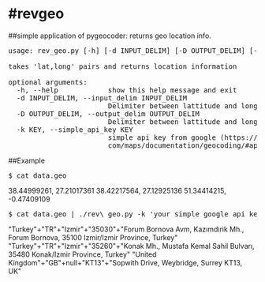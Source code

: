 #revgeo
======

##simple application of pygeocoder: returns geo location info. 
<pre>
usage: rev_geo.py [-h] [-d INPUT_DELIM] [-D OUTPUT_DELIM] [-k KEY]

takes 'lat,long' pairs and returns location information 

optional arguments:
  -h, --help            show this help message and exit
  -d INPUT_DELIM, --input_delim INPUT_DELIM
                        Delimiter between lattitude and longitude
  -D OUTPUT_DELIM, --output_delim OUTPUT_DELIM
                        Delimiter between lattitude and longitude
  -k KEY, --simple_api_key KEY
                        simple api key from google (https://developers.google.
                        com/maps/documentation/geocoding/#api_key)
</pre>
##Example
<pre>
$ cat data.geo
</pre>
38.44999261, 27.21017361
38.42217564, 27.12925136
51.34414215, -0.47409109
<pre>
$ cat data.geo | ./rev\_geo.py -k 'your simple google api key' -D"|"
</pre>
"Turkey"+"TR"+"Izmir"+"35030"+"Forum Bornova Avm, Kazımdirik Mh., Forum Bornova, 35100 Izmir/Izmir Province, Turkey"
"Turkey"+"TR"+"Izmir"+"35260"+"Konak Mh., Mustafa Kemal Sahil Bulvarı, 35480 Konak/Izmir Province, Turkey"
"United Kingdom"+"GB"+null+"KT13"+"Sopwith Drive, Weybridge, Surrey KT13, UK"
